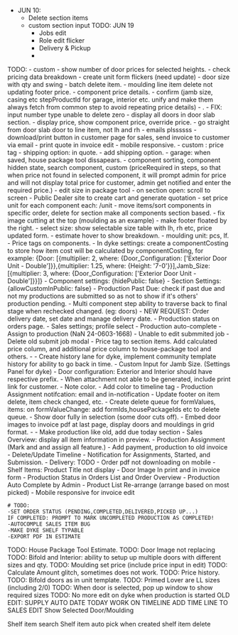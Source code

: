 - JUN 10:
  - Delete section items
  - custom section input
TODO: JUN 19
    -  Jobs edit
    -  Role edit flicker
    -  Delivery & Pickup
    -  
TODO: 
    <!-- - delete door not working -->
    <!-- - zero not deleting -->
    - custom
    - show number of door prices for selected heights.
    - check pricing data breakdown
    - create unit form flickers (need update)
    - door size with qty and swing
    <!-- - search on payables. -->
    - batch delete item.
    - moulding line item delete not updating footer price.
    <!-- - saving takes long -->
    - component price details.
    - confirm (jamb size, casing etc stepProductId for garage, interior etc. unify and make them always fetch from common step to avoid repeating price details)
    <!-- - door not saving price. -->
    <!--  -->
    <!-- - Payment Modal in Invoice Edit -->
    <!-- - Add view button to production list -->
    <!-- - Production navigation highlights products -->
    <!-- - Payment Due Date Filter -->
    <!-- - Add due date to production -->
    <!-- - Customer Signature and Employee signature on Packing Slip -->
    <!-- - Production Due today not showing. -->
    <!-- - List Submissions in prod assignment, allow delete submission, edit assignment -->
    - .
    - FIX:  input number type unable to delete zero
    - display all doors in door slab section.
    - display price, show component price, override price.
    - go straight from door slab door to line item, not lh and rh
    - emails plssssss
    - download/print button in customer page for sales, send invoice to customer via email
    - print quote in invoice edit
    - mobile responsive.
    - custom : price tag
    - shipping option: in quote.
    - add shipping option.
    - garage: when saved, house package tool dissapears.
    - component sorting, component hidden state, search component, custom (priceRequired in steps, so that when price not found in selected component, it will prompt admin for price and will not display total price for customer, admin get notified and enter the required price.)
    - edit size in package tool
    - on section open: scroll to screen
    - Public Dealer site to create cart and generate quotation
    - set price unit for each component each: /unit
    - move items/sort components in specific order, delete for section make all components section based.
    - fix image cutting at the top (moulding as an example)
    - make footer floated by the right.
    <!-- - add total paid in printing footer. -->
    - select size: show selectable size table with lh, rh etc, price updated form.
    - estimate hover to show breakdown.
    - moulding unit: pcs, lf.
    <!-- - print order + pack & slip. -->
    - Price tags on components.
      - In dyke settings: create a componentCosting to store how item cost will be calculated by componentCosting, for example: {Door: [{multiplier: 2, where: {Door_Configuration: ['Exterior Door Unit - Double']}},{multiplier: 1.25, where: {Height: '7-0'}}],Jamb_Size: [{multiplier: 3, where: {Door_Configuration: ['Exterior Door Unit - Double']}}]}
      - Component settings: {hidePublic: false}
      - Section Settings: {allowCustomInPublic: false}
      - Production Past Due: check if past due and not my productions are submitted so as not to show if it's others' production pending.
    - Multi component step ability to traverse back to final stage when rechecked changed. (eg: doors)
    <!-- - Job edit not showing unit and task list -->
    - NEW REQUEST: Order delivery date, set date and manage delivery date.
    - Production status on orders page.
    <!-- - roles form upgrade -->
    <!-- - NEW REQUEST: Custom sales report: print statement button in customer overview either passed due, or paid, by date. -->
    - Sales settings; profile select
    - Production auto-complete
    - Assign to production (NaN 24-0603-1668)
    <!-- - Job addon on no unit. -->
    - Unable to edit submmited job
    - Delete old submit job modal
    - Price tag to section items. Add calculated price column, and additional price column to house-package tool and others.
    - 
    - Create history lane for dyke, implement community template history for ability to go back in time.
    - Custom Input for Jamb Size. (Settings Panel for dyke)
    - Door configuration: Exterior and Interior should have respective prefix.
    - When attachment not able to be generated, include print link for customer.
    - Note color.
    - Add color to timeline tag
    - Production Assignment notifcation: email and in-notification
    - Update footer on item delete, item check changed, etc.
    - Create delete queue for formValues, items: on formValueChange: add formIds,housePackageIds etc to delete queue.
    <!-- - Add username to note (by pablo) -->
    - Show door fully in selection (some door cuts off).
    - Embed door images to invoice pdf at last page, display doors and mouldings in grid format.
    - 
    - Make production like old, add due today section
    - Sales Overview: display all item information in preview.
    - Production Assignment (Mark and and assign all feature.)
    - Add payment, production to old invoice
    - Delete/Update Timeline
    - Notification for Assignments, Started, and Submission.
    - Delivery: TODO
    - Order pdf not downloading on mobile
    - Shelf Items: Product Title not display
    - Door Image In print and in invoice form
    - Production Status in Orders List and Order Overview
    - Production Auto Complete by Admin
    - Product List Re-arrange (arrange based on most picked)
    - Mobile responsive for invoice edit
    <!-- - Price history. -->






    # TODO:
    -SET ORDER STATUS (PENDING,COMPLETED,DELIVERED,PICKED UP...)
    IF COMPLETED: PROMPT TO MARK UNCOMPLETED PRODUCTION AS COMPLETED!
    -AUTOCOMPLE SALES ITEM BUG
    -MAKE DYKE SHELF TYPABLE
    -EXPORT PDF IN ESTIMATE 

TODO: House Package Tool Estimate.
TODO: Door Image not replacing
TODO: Bifold and Interior: ability to setup up multiple doors with different sizes and qty.
TODO: Moulding set price (include price input in edit)
TODO: Calculate
 Amount glitch, sometimes does not work.
TODO: Price history.
TODO: Bifold doors as in unit template.
TODO: Primed Lover are LL sizes (including 2/0)
TODO: When door is selected, pop up window to show required sizes
TODO: No more edit on dyke when production is started
OLD EDIT: SUPPLY AUTO DATE TODAY
WORK ON TIMELINE
ADD TIME LINE TO SALES EDIT
Show Selected Door/Moulding
<!-- AUTO-COMPLETE PRODUCTION WITH NO SWING -->
<!-- CUSTOM SERVICES -->


Shelf item search
Shelf item auto pick when created
shelf item delete